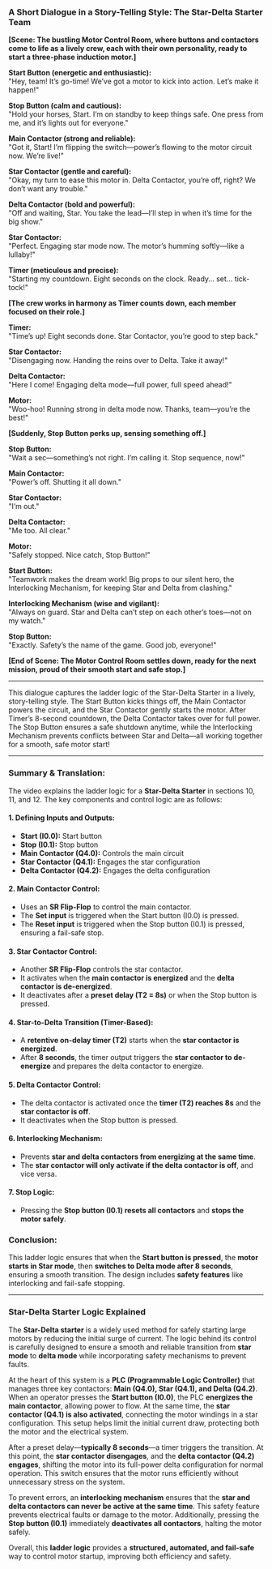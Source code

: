 
### A Short Dialogue in a Story-Telling Style: The Star-Delta Starter Team

**[Scene: The bustling Motor Control Room, where buttons and contactors come to life as a lively crew, each with their own personality, ready to start a three-phase induction motor.]**

**Start Button (energetic and enthusiastic):**  
"Hey, team! It’s go-time! We’ve got a motor to kick into action. Let’s make it happen!"

**Stop Button (calm and cautious):**  
"Hold your horses, Start. I’m on standby to keep things safe. One press from me, and it’s lights out for everyone."

**Main Contactor (strong and reliable):**  
"Got it, Start! I’m flipping the switch—power’s flowing to the motor circuit now. We’re live!"

**Star Contactor (gentle and careful):**  
"Okay, my turn to ease this motor in. Delta Contactor, you’re off, right? We don’t want any trouble."

**Delta Contactor (bold and powerful):**  
"Off and waiting, Star. You take the lead—I’ll step in when it’s time for the big show."

**Star Contactor:**  
"Perfect. Engaging star mode now. The motor’s humming softly—like a lullaby!"

**Timer (meticulous and precise):**  
"Starting my countdown. Eight seconds on the clock. Ready… set… tick-tock!"

**[The crew works in harmony as Timer counts down, each member focused on their role.]**

**Timer:**  
"Time’s up! Eight seconds done. Star Contactor, you’re good to step back."

**Star Contactor:**  
"Disengaging now. Handing the reins over to Delta. Take it away!"

**Delta Contactor:**  
"Here I come! Engaging delta mode—full power, full speed ahead!"

**Motor:**  
"Woo-hoo! Running strong in delta mode now. Thanks, team—you’re the best!"

**[Suddenly, Stop Button perks up, sensing something off.]**

**Stop Button:**  
"Wait a sec—something’s not right. I’m calling it. Stop sequence, now!"

**Main Contactor:**  
"Power’s off. Shutting it all down."

**Star Contactor:**  
"I’m out."

**Delta Contactor:**  
"Me too. All clear."

**Motor:**  
"Safely stopped. Nice catch, Stop Button!"

**Start Button:**  
"Teamwork makes the dream work! Big props to our silent hero, the Interlocking Mechanism, for keeping Star and Delta from clashing."

**Interlocking Mechanism (wise and vigilant):**  
"Always on guard. Star and Delta can’t step on each other’s toes—not on my watch."

**Stop Button:**  
"Exactly. Safety’s the name of the game. Good job, everyone!"

**[End of Scene: The Motor Control Room settles down, ready for the next mission, proud of their smooth start and safe stop.]**

---

This dialogue captures the ladder logic of the Star-Delta Starter in a lively, story-telling style. The Start Button kicks things off, the Main Contactor powers the circuit, and the Star Contactor gently starts the motor. After Timer’s 8-second countdown, the Delta Contactor takes over for full power. The Stop Button ensures a safe shutdown anytime, while the Interlocking Mechanism prevents conflicts between Star and Delta—all working together for a smooth, safe motor start!

---

### **Summary & Translation:**  
The video explains the ladder logic for a **Star-Delta Starter** in sections 10, 11, and 12. The key components and control logic are as follows:  

#### **1. Defining Inputs and Outputs:**  
- **Start (I0.0):** Start button  
- **Stop (I0.1):** Stop button  
- **Main Contactor (Q4.0):** Controls the main circuit  
- **Star Contactor (Q4.1):** Engages the star configuration  
- **Delta Contactor (Q4.2):** Engages the delta configuration  

#### **2. Main Contactor Control:**  
- Uses an **SR Flip-Flop** to control the main contactor.  
- The **Set input** is triggered when the Start button (I0.0) is pressed.  
- The **Reset input** is triggered when the Stop button (I0.1) is pressed, ensuring a fail-safe stop.  

#### **3. Star Contactor Control:**  
- Another **SR Flip-Flop** controls the star contactor.  
- It activates when the **main contactor is energized** and the **delta contactor is de-energized**.  
- It deactivates after a **preset delay (T2 = 8s)** or when the Stop button is pressed.  

#### **4. Star-to-Delta Transition (Timer-Based):**  
- A **retentive on-delay timer (T2)** starts when the **star contactor is energized**.  
- After **8 seconds**, the timer output triggers the **star contactor to de-energize** and prepares the delta contactor to energize.  

#### **5. Delta Contactor Control:**  
- The delta contactor is activated once the **timer (T2) reaches 8s** and the **star contactor is off**.  
- It deactivates when the Stop button is pressed.  

#### **6. Interlocking Mechanism:**  
- Prevents **star and delta contactors from energizing at the same time**.  
- The **star contactor will only activate if the delta contactor is off**, and vice versa.  

#### **7. Stop Logic:**  
- Pressing the **Stop button (I0.1) resets all contactors** and **stops the motor safely**.  

### **Conclusion:**  
This ladder logic ensures that when the **Start button is pressed**, the **motor starts in Star mode**, then **switches to Delta mode after 8 seconds**, ensuring a smooth transition. The design includes **safety features** like interlocking and fail-safe stopping.

---

### **Star-Delta Starter Logic Explained**  

The **Star-Delta starter** is a widely used method for safely starting large motors by reducing the initial surge of current. The logic behind its control is carefully designed to ensure a smooth and reliable transition from **star mode** to **delta mode** while incorporating safety mechanisms to prevent faults.  

At the heart of this system is a **PLC (Programmable Logic Controller)** that manages three key contactors: **Main (Q4.0), Star (Q4.1), and Delta (Q4.2)**. When an operator presses the **Start button (I0.0)**, the PLC **energizes the main contactor**, allowing power to flow. At the same time, the **star contactor (Q4.1) is also activated**, connecting the motor windings in a star configuration. This setup helps limit the initial current draw, protecting both the motor and the electrical system.  

After a preset delay—**typically 8 seconds**—a timer triggers the transition. At this point, the **star contactor disengages**, and the **delta contactor (Q4.2) engages**, shifting the motor into its full-power delta configuration for normal operation. This switch ensures that the motor runs efficiently without unnecessary stress on the system.  

To prevent errors, an **interlocking mechanism** ensures that the **star and delta contactors can never be active at the same time**. This safety feature prevents electrical faults or damage to the motor. Additionally, pressing the **Stop button (I0.1)** immediately **deactivates all contactors**, halting the motor safely.  

Overall, this **ladder logic** provides a **structured, automated, and fail-safe** way to control motor startup, improving both efficiency and safety.
